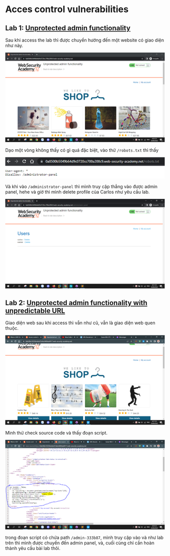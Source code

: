 # Acces control vulnerabilities



## Lab 1: [Unprotected admin functionality](https://portswigger.net/web-security/access-control/lab-unprotected-admin-functionality)

Sau khi access the lab thì được chuyển hướng đến một website có giao diện như này.

![image1](./images/1.PNG)

Dạo một vòng không thấy có gì quá đặc biệt, vào thử `/robots.txt` thì thấy

![image2](./images/2.PNG)

Và khi vào `/administrator-panel` thì mình truy cập thẳng vào được admin panel, hehe và giờ thì mình delete profile của Carlos như yêu cầu lab.

![image3](./images/3.PNG)

## Lab 2: [Unprotected admin functionality with unpredictable URL](https://portswigger.net/web-security/access-control/lab-unprotected-admin-functionality-with-unpredictable-url)

Giao diện web sau khi access thì vẫn như cũ, vẫn là giao diện web quen thuộc.

![image4](./images/4.PNG)

Mình thử check source code và thấy đoạn script.

![image4](./images/5.PNG)

trong đoạn script có chứa path `/admin-333b87`, mình truy cập vào và như lab trên thì mình được chuyển đến admin panel, và, cuối cùng chỉ cần hoàn thành yêu cầu bài lab thôi.
